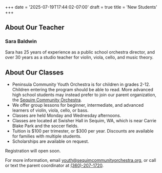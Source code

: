 +++
date = '2025-07-19T17:44:02-07:00'
draft = true
title = 'New Students'
+++

## About Our Teacher
### Sara Baldwin
Sara has 25 years of experience as a public school orchestra director, and over 30 years
as a studio teacher for violin, viola, cello, and music theory.

## About Our Classes
- Peninsula Community Youth Orchestra is for children in grades 2-12.  Children entering the program should be able to read.  More advanced high school students may instead prefer to join our parent organization, the [Sequim Community Orchestra](https://sequimcommunityorchestra.org).
- We offer group lessons for beginner, intermediate, and advanced learners of violin, viola, cello, or bass.  
- Classes are held Monday and Wednesday afternoons.
- Classes are located at Swisher Hall in Sequim, WA, which is near Carrie Blake Park and the soccer fields.
- Tuition is $100 per trimester, or $300 per year. Discounts are available for families with
multiple students.
- Scholarships are available on request.

Registration will open soon.

For more information, email youth@sequimcommunityorchestra.org, or call or text the
parent coordinator at [(360)-207-1720](tel:+1-360-207-1720).

